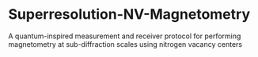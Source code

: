 # Superresolution-NV-Magnetometry
A quantum-inspired measurement and receiver protocol for performing magnetometry at sub-diffraction scales using nitrogen vacancy centers
